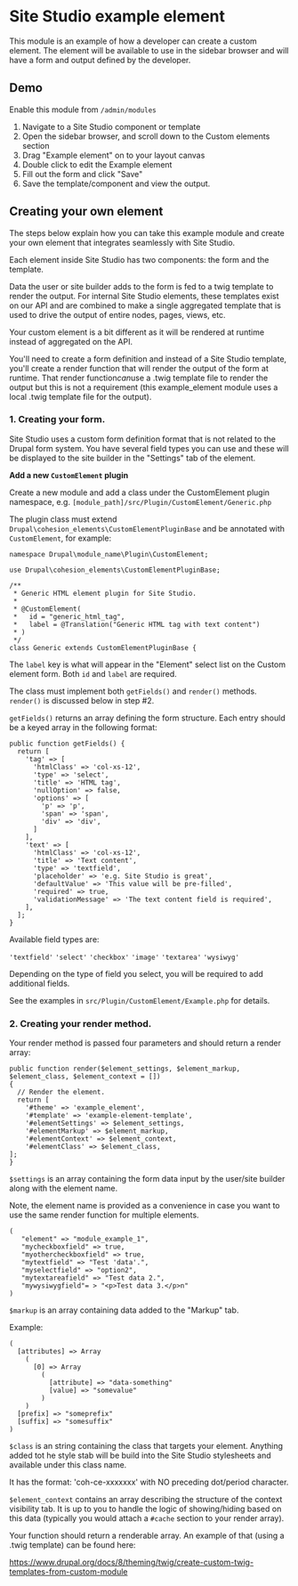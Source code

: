 # Site Studio example element

This module is an example of how a developer can create a custom element. The element will be available to use in the
sidebar browser and will have a form and output defined by the developer.

## Demo

Enable this module from `/admin/modules`

1. Navigate to a Site Studio component or template
2. Open the sidebar browser, and scroll down to the Custom elements section
3. Drag "Example element" on to your layout canvas
4. Double click to edit the Example element
5. Fill out the form and click "Save"
6. Save the template/component and view the output.

## Creating your own element

The steps below explain how you can take this example module and create your own element that integrates seamlessly
with Site Studio.

Each element inside Site Studio has two components: the form and the template.

Data the user or site builder adds to the form is fed to a twig template to render the output. For internal Site Studio
elements, these templates exist on our API and are combined to make a single aggregated template that is used to drive
the output of entire nodes, pages, views, etc.

Your custom element is a bit different as it will be rendered at runtime instead of aggregated on the API.

You'll need to create a form definition and instead of a Site Studio template, you'll create a render function that will
render the output of the form at runtime. That render function*can*use a .twig template file to render the output but
this is not a requirement (this example_element module uses a local .twig template file for the output).

### 1. Creating your form.

Site Studio uses a custom form definition format that is not related to the Drupal form system. You have several field types
you can use and these will be displayed to the site builder in the "Settings" tab of the element.

**Add a new `CustomElement` plugin**

Create a new module and add a class under the CustomElement plugin namespace,
e.g. `[module_path]/src/Plugin/CustomElement/Generic.php`

The plugin class must extend `Drupal\cohesion_elements\CustomElementPluginBase`
and be annotated with `CustomElement`, for example:

```
namespace Drupal\module_name\Plugin\CustomElement;

use Drupal\cohesion_elements\CustomElementPluginBase;

/**
 * Generic HTML element plugin for Site Studio.
 *
 * @CustomElement(
 *   id = "generic_html_tag",
 *   label = @Translation("Generic HTML tag with text content")
 * )
 */
class Generic extends CustomElementPluginBase {
```

The `label` key is what will appear in the "Element" select list on the Custom
element form. Both `id` and `label` are required.

The class must implement both `getFields()` and `render()` methods. `render()`
is discussed below in step #2.

`getFields()` returns an array defining the form structure. Each entry should be
a keyed array in the following format:

```
public function getFields() {
  return [
    'tag' => [
      'htmlClass' => 'col-xs-12',
      'type' => 'select',
      'title' => 'HTML tag',
      'nullOption' => false,
      'options' => [
        'p' => 'p',
        'span' => 'span',
        'div' => 'div',
      ]
    ],
    'text' => [
      'htmlClass' => 'col-xs-12',
      'title' => 'Text content',
      'type' => 'textfield',
      'placeholder' => 'e.g. Site Studio is great',
      'defaultValue' => 'This value will be pre-filled',
      'required' => true,
      'validationMessage' => 'The text content field is required',
    ],
  ];
}
```

Available field types are:

`'textfield'` `'select'` `'checkbox'` `'image'` `'textarea'` `'wysiwyg'`

Depending on the type of field you select, you will be required to add additional fields.

See the examples in `src/Plugin/CustomElement/Example.php` for details.


### 2. Creating your render method.

Your render method is passed four parameters and should return a render array:

```
public function render($element_settings, $element_markup, $element_class, $element_context = [])
{
  // Render the element.
  return [
    '#theme' => 'example_element',
    '#template' => 'example-element-template',
    '#elementSettings' => $element_settings,
    '#elementMarkup' => $element_markup,
    '#elementContext' => $element_context,
    '#elementClass' => $element_class,
];
}
```

`$settings` is an array containing the form data input by the user/site builder along with the element name.

Note, the element name is provided as a convenience in case you want to use the same render function for multiple
elements.

```
(
   "element" => "module_example_1",
   "mycheckboxfield" => true,
   "myothercheckboxfield" => true,
   "mytextfield" => "Test 'data'.",
   "myselectfield" => "option2",
   "mytextareafield" => "Test data 2.",
   "mywysiwygfield"= > "<p>Test data 3.</p>n"
)
```

`$markup` is an array containing data added to the "Markup" tab.

Example:

```
(
  [attributes] => Array
    (
      [0] => Array
        (
          [attribute] => "data-something"
          [value] => "somevalue"
        )
    )
  [prefix] => "someprefix"
  [suffix] => "somesuffix"
)
```

`$class` is an string containing the class that targets your element. Anything added tot he style stab will be build
into the Site Studio stylesheets and available under this class name.

It has the format: 'coh-ce-xxxxxxx' with NO preceding dot/period character.

`$element_context` contains an array describing the structure of the context visibility tab. It is up to you to handle
the logic of showing/hiding based on this data (typically you would attach a `#cache` section to your render array).


Your function should return a renderable array. An example of that (using a .twig template) can be found here:

https://www.drupal.org/docs/8/theming/twig/create-custom-twig-templates-from-custom-module
